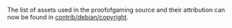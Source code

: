 The list of assets used in the proofofgaming source and their attribution can now be found in [contrib/debian/copyright](../contrib/debian/copyright).
